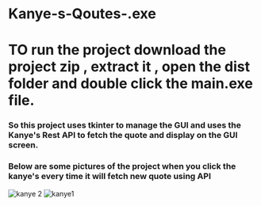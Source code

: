 # Kanye-s-Qoutes-.exe

<h1>TO run the project download the project zip , extract it , open the dist folder and double click the main.exe file. </h1>

<h3> So this project uses tkinter to manage the GUI and uses the Kanye's Rest API to fetch the quote and display on the GUI screen. </h3>

<h3> Below are some pictures of the project when you click the kanye's every time it will fetch new quote using API </h3>

![kanye 2](https://github.com/user-attachments/assets/d6c1c39c-5c16-4dc9-94cb-d2ab64e54f1c)
![kanye1](https://github.com/user-attachments/assets/8d8f1b52-93f2-465f-aea5-cb36fbeca91f)
